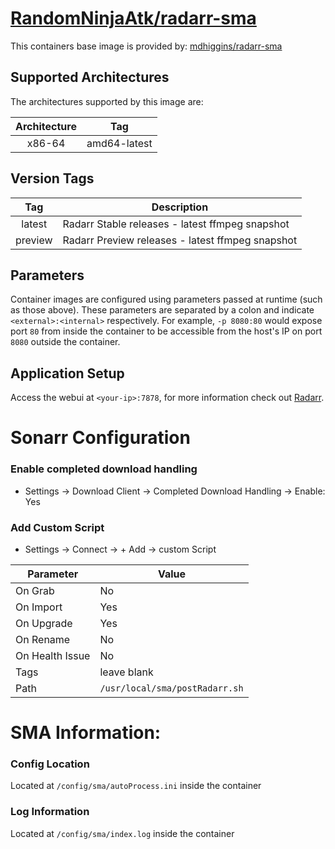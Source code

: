 # [RandomNinjaAtk/radarr-sma](https://github.com/RandomNinjaAtk/docker-radarr-sma)


This containers base image is provided by: [mdhiggins/radarr-sma](https://github.com/mdhiggins/radarr-sma)


## Supported Architectures

The architectures supported by this image are:

| Architecture | Tag |
| :----: | --- |
| x86-64 | amd64-latest |

## Version Tags

| Tag | Description |
| :----: | --- |
| latest | Radarr Stable releases - latest ffmpeg snapshot |
| preview | Radarr Preview releases - latest ffmpeg snapshot |

## Parameters

Container images are configured using parameters passed at runtime (such as those above). These parameters are separated by a colon and indicate `<external>:<internal>` respectively. For example, `-p 8080:80` would expose port `80` from inside the container to be accessible from the host's IP on port `8080` outside the container.

## Application Setup

Access the webui at `<your-ip>:7878`, for more information check out [Radarr](https://radarr.video/).

# Sonarr Configuration

### Enable completed download handling
* Settings -> Download Client -> Completed Download Handling -> Enable: Yes

### Add Custom Script
* Settings -> Connect -> + Add -> custom Script

| Parameter | Value |
| --- | --- |
| On Grab | No |
| On Import | Yes |
| On Upgrade | Yes |
| On Rename | No |
| On Health Issue | No |
| Tags | leave blank |
| Path | `/usr/local/sma/postRadarr.sh` |

# SMA Information:

### Config Location
Located at `/config/sma/autoProcess.ini` inside the container

### Log Information
Located at `/config/sma/index.log` inside the container
